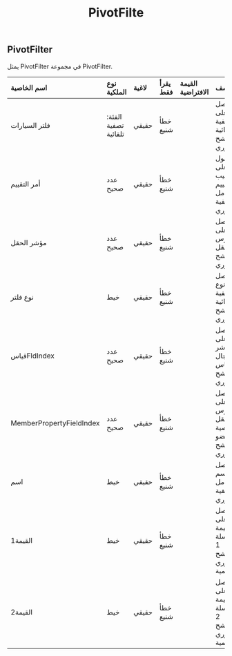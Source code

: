 ﻿---
title: PivotFilte
second_title: Aspose.Cells Cloud Documen
type: docs
url: /ar/specification/model/pivotfilter/
description: "Aspose.Cells مواصفات النموذج السحابي: PivotFilter. تعامل بسهولة مع Excel ومستندات جداول البيانات الأخرى التي تحتوي على ميزات مثل الفتح والتوليد والتحرير والتقسيم والدمج والمقارنة والتحويل"
kwords: Excel، Office، جدول البيانات، Cloud REST API، PivotFilter
weight: 50
---
## **PivotFilter**

 يمثل PivotFilter في مجموعة PivotFilter.

| اسم الخاصية| نوع الملكية| لاغية| يقرأ فقط| القيمة الافتراضية| وصف|
|:- |:- |:- |:- |:- |:- |
| فلتر السيارات| الفئة: تصفية تلقائية| حقيقي| خطأ شنيع|| يحصل على التصفية التلقائية للمرشح المحوري.|
| أمر التقييم| عدد صحيح| حقيقي| خطأ شنيع|| الحصول على ترتيب تقييم عامل التصفية المحوري.|
| مؤشر الحقل| عدد صحيح| حقيقي| خطأ شنيع|| يحصل على فهرس الحقل للمرشح المحوري.|
| نوع فلتر| خيط| حقيقي| خطأ شنيع|| يحصل على نوع التصفية التلقائية للمرشح المحوري.|
| قياسFldIndex| عدد صحيح| حقيقي| خطأ شنيع|| يحصل على مؤشر مجال القياس للمرشح المحوري.|
| MemberPropertyFieldIndex| عدد صحيح| حقيقي| خطأ شنيع|| يحصل على فهرس حقل خاصية العضو للمرشح المحوري.|
| اسم| خيط| حقيقي| خطأ شنيع|| يحصل على اسم عامل التصفية المحوري.|
| القيمة1| خيط| حقيقي| خطأ شنيع|| يحصل على قيمة السلسلة 1 للمرشح المحوري للتسمية.|
| القيمة2| خيط| حقيقي| خطأ شنيع|| يحصل على قيمة السلسلة 2 للمرشح المحوري للتسمية.|

